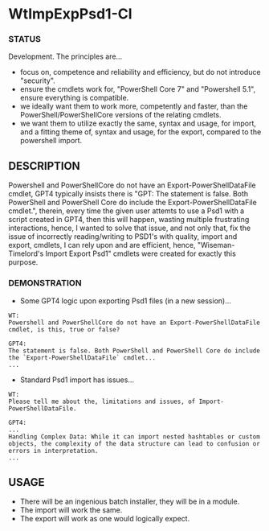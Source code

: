 # WtImpExpPsd1-Cl

### STATUS
Development. The principles are...
- focus on, competence and reliability and efficiency, but do not introduce "security".
- ensure the cmdlets work for, "PowerShell Core 7" and "Powershell 5.1", ensure everything is compatible.
- we ideally want them to work more, competently and faster, than the PowerShell/PowerShellCore versions of the relating cmdlets.
- we want them to utilize exactly the same, syntax and usage, for import, and a fitting theme of, syntax and usage, for the export, compared to the powershell import. 

## DESCRIPTION
Powershell and PowerShellCore do not have an Export-PowerShellDataFile cmdlet, GPT4 typically insists there is "GPT: The statement is false. Both PowerShell and PowerShell Core do include the Export-PowerShellDataFile cmdlet.", therein, every time the given user attemts to use a Psd1 with a script created in GPT4, then this will happen, wasting multiple frustrating interactions, hence, I wanted to solve that issue, and not only that, fix the issue of incorrectly reading/writing to PSD1's with quality, import and export, cmdlets, I can rely upon and are efficient, hence, "Wiseman-Timelord's Import Export Psd1" cmdlets were created for exactly this purpose. 

### DEMONSTRATION
- Some GPT4 logic upon exporting Psd1 files (in a new session)...
```
WT:
Powershell and PowerShellCore do not have an Export-PowerShellDataFile cmdlet, is this, true or false?

GPT4:
The statement is false. Both PowerShell and PowerShell Core do include the `Export-PowerShellDataFile` cmdlet...
...
```
- Standard Psd1 import has issues...
```
WT:
Please tell me about the, limitations and issues, of Import-PowerShellDataFile.

GPT4: 
...
Handling Complex Data: While it can import nested hashtables or custom objects, the complexity of the data structure can lead to confusion or errors in interpretation.
...
```

## USAGE
- There will be an ingenious batch installer, they will be in a module.
- The import will work the same.
- The export will work as one would logically expect.


